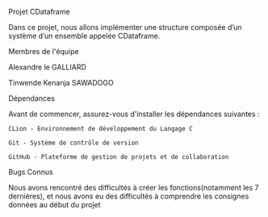Projet CDataframe


Dans ce projet, nous allons implémenter une structure composée d’un système d’un ensemble appelée CDataframe. 


Membres de l'équipe 
  
  Alexandre le GALLIARD
 
  Tinwende Kenanja SAWADOGO


Dépendances
 
  Avant de commencer, assurez-vous d'installer les dépendances suivantes :
    
    CLion - Environnement de développement du Langage C
    
    Git - Système de contrôle de version
    
    GitHub - Plateforme de gestion de projets et de collaboration


Bugs Connus 

  Nous avons rencontré des difficultés à créer les fonctions(notamment les 7 dernières), et nous avons eu des difficultés à comprendre les consignes données au début du projet
